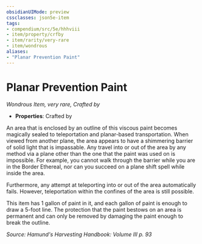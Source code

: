 ```yaml
---
obsidianUIMode: preview
cssclasses: json5e-item
tags:
- compendium/src/5e/hhhviii
- item/property/crfby
- item/rarity/very-rare
- item/wondrous
aliases: 
- "Planar Prevention Paint"
---
```

# Planar Prevention Paint
*Wondrous Item, very rare, Crafted by*  

- **Properties**: Crafted by

An area that is enclosed by an outline of this viscous paint becomes magically sealed to teleportation and planar-based transportation. When viewed from another plane, the area appears to have a shimmering barrier of solid light that is impassable. Any travel into or out of the area by any method via a plane other than the one that the paint was used on is impossible. For example, you cannot walk through the barrier while you are in the Border Ethereal, nor can you succeed on a plane shift spell while inside the area.

Furthermore, any attempt at teleporting into or out of the area automatically fails. However, teleportation within the confines of the area is still possible.

This item has 1 gallon of paint in it, and each gallon of paint is enough to draw a 5-foot line. The protection that the paint bestows on an area is permanent and can only be removed by damaging the paint enough to break the outline.

*Source: Hamund's Harvesting Handbook: Volume III p. 93*